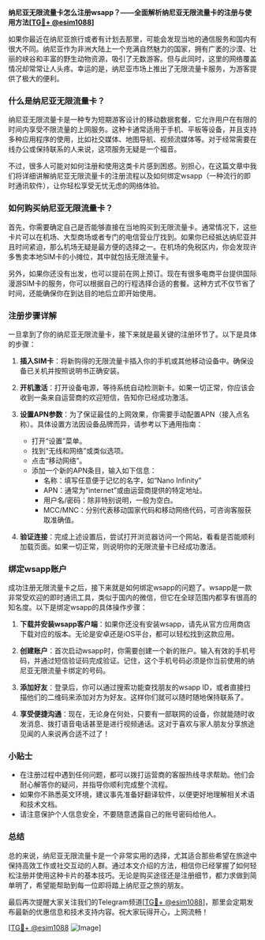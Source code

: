 **纳尼亚无限流量卡怎么注册wsapp？——全面解析纳尼亚无限流量卡的注册与使用方法[[TG💪+ @esim1088](https://t.me/s/esim1088)]**

如果你最近在纳尼亚旅行或者有计划去那里，可能会发现当地的通信服务和国内有很大不同。纳尼亚作为非洲大陆上一个充满自然魅力的国家，拥有广袤的沙漠、壮丽的峡谷和丰富的野生动物资源，吸引了无数游客。但与此同时，这里的网络覆盖情况却常常让人头疼。幸运的是，纳尼亚市场上推出了无限流量卡服务，为游客提供了极大的便利。

### 什么是纳尼亚无限流量卡？

纳尼亚无限流量卡是一种专为短期游客设计的移动数据套餐，它允许用户在有限的时间内享受不限流量的上网服务。这种卡通常适用于手机、平板等设备，并且支持多种应用程序的使用，比如社交媒体、地图导航、视频流媒体等。对于经常需要在线办公或保持联系的人来说，这项服务无疑是一个福音。

不过，很多人可能对如何注册和使用这类卡片感到困惑。别担心，在这篇文章中我们将详细讲解纳尼亚无限流量卡的注册流程以及如何绑定wsapp（一种流行的即时通讯软件），让你轻松享受无忧无虑的网络体验。

### 如何购买纳尼亚无限流量卡？

首先，你需要确定自己是否能够直接在当地购买到无限流量卡。通常情况下，这些卡片可以在机场、大型商场或者专门的电信营业厅找到。如果你已经抵达纳尼亚并且时间紧迫，那么机场无疑是最方便的选择之一。在机场的免税区内，你会发现许多售卖本地SIM卡的小摊位，其中就包括无限流量卡。

另外，如果你还没有出发，也可以提前在网上预订。现在有很多电商平台提供国际漫游SIM卡的服务，你可以根据自己的行程选择合适的套餐。这种方式不仅节省了时间，还能确保你在到达目的地后立即开始使用。

### 注册步骤详解

一旦拿到了你的纳尼亚无限流量卡，接下来就是最关键的注册环节了。以下是具体的步骤：

1. **插入SIM卡**：将新购得的无限流量卡插入你的手机或其他移动设备中。确保设备已关机并按照说明书正确安装。
   
2. **开机激活**：打开设备电源，等待系统自动检测新卡。如果一切正常，你应该会收到一条来自运营商的欢迎短信，告知你已经成功激活。

3. **设置APN参数**：为了保证最佳的上网效果，你需要手动配置APN（接入点名称）。具体设置方法因设备品牌而异，请参考以下通用指南：
   - 打开“设置”菜单。
   - 找到“无线和网络”或类似选项。
   - 点击“移动网络”。
   - 添加一个新的APN条目，输入如下信息：
     - 名称：填写任意便于记忆的名字，如“Nano Infinity”
     - APN：通常为“internet”或由运营商提供的特定地址。
     - 用户名/密码：除非特别说明，一般为空白。
     - MCC/MNC：分别代表移动国家代码和移动网络代码，可咨询客服获取准确值。

4. **验证连接**：完成上述设置后，尝试打开浏览器访问一个网站，看看是否能顺利加载页面。如果一切正常，则说明你的无限流量卡已经成功激活。

### 绑定wsapp账户

成功注册无限流量卡之后，接下来就是如何绑定wsapp的问题了。wsapp是一款非常受欢迎的即时通讯工具，类似于国内的微信，但它在全球范围内都享有很高的知名度。以下是绑定wsapp的具体操作步骤：

1. **下载并安装wsapp客户端**：如果你还没有安装wsapp，请先从官方应用商店下载对应的版本。无论是安卓还是iOS平台，都可以轻松找到这款应用。

2. **创建账户**：首次启动wsapp时，你需要创建一个新的账户。输入有效的手机号码，并通过短信验证码完成验证。记住，这个手机号码必须是你当前使用的纳尼亚无限流量卡绑定的号码。

3. **添加好友**：登录后，你可以通过搜索功能查找朋友的wsapp ID，或者直接扫描他们的二维码来添加对方为好友。这样你们就可以随时随地保持联系了。

4. **享受便捷沟通**：现在，无论身在何处，只要有一部联网的设备，你就能随时收发消息、拨打语音电话甚至是进行视频通话。这对于喜欢与家人朋友分享旅途见闻的人来说再合适不过了！

### 小贴士

- 在注册过程中遇到任何问题，都可以拨打运营商的客服热线寻求帮助。他们会耐心解答你的疑问，并指导你顺利完成整个流程。
- 如果你不熟悉英文环境，建议事先准备好翻译软件，以便更好地理解相关术语和技术文档。
- 请注意保护个人信息安全，不要随意透露自己的账号密码给他人。

### 总结

总的来说，纳尼亚无限流量卡是一个非常实用的选择，尤其适合那些希望在旅途中保持高效工作或社交互动的人群。通过本文介绍的方法，相信你已经掌握了如何轻松注册并使用这种卡片的基本技巧。无论是购买途径还是注册细节，都力求做到简单明了，希望能帮助到每一位即将踏上纳尼亚之旅的朋友。

最后再次提醒大家关注我们的Telegram频道[[TG💪+ @esim1088](https://t.me/s/esim1088)]，那里会定期发布最新的优惠信息和技术支持内容。祝大家玩得开心，上网流畅！

[[TG💪+ @esim1088](https://t.me/s/esim1088) ![Image](https://i.postimg.cc/4NQfJmqS/Snipaste-2025-05-13-00-14-12.png)]